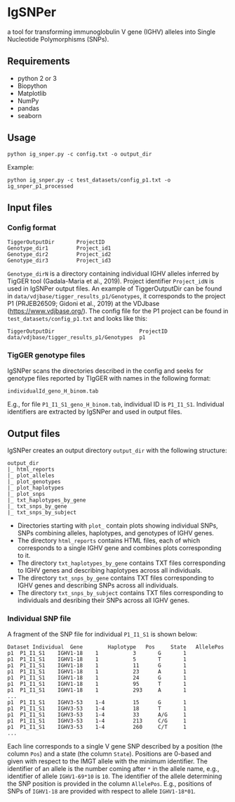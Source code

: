 # IgSNPer

a tool for transforming immunoglobulin V gene (IGHV) alleles into Single Nucleotide Polymorphisms (SNPs).

## Requirements
- python 2 or 3
- Biopython
- Matplotlib
- NumPy
- pandas
- seaborn

## Usage
```
python ig_snper.py -c config.txt -o output_dir
```

Example:
```
python ig_snper.py -c test_datasets/config_p1.txt -o ig_snper_p1_processed
```

## Input files
### Config format
```
TiggerOutputDir       ProjectID
Genotype_dir1         Project_id1
Genotype_dir2         Project_id2
Genotype_dir3         Project_id3
```
`Genotype_dirN` is a directory containing individual IGHV alleles inferred by TigGER tool (Gadala-Maria et al., 2019). Project identifier `Project_idN` is used in IgSNPer output files. An example of TiggerOutputDir can be found in `data/vdjbase/tigger_results_p1/Genotypes`, it corresponds to the project P1 (PRJEB26509; Gidoni et al., 2019) at the VDJbase (https://www.vdjbase.org/). The config file for the P1 project can be found in `test_datasets/config_p1.txt` and looks like this:
```
TiggerOutputDir	                          ProjectID
data/vdjbase/tigger_results_p1/Genotypes  p1
```

### TigGER genotype files
IgSNPer scans the directories described in the config and seeks for genotype files reported by TIgGER with names in the following format:
```
individualId_geno_H_binom.tab
```
E.g., for file `P1_I1_S1_geno_H_binom.tab`, individual ID is `P1_I1_S1`. 
Individual identifiers are extracted by IgSNPer and used in output files.


## Output files
IgSNPer creates an output directory `output_dir` with the following structure:
```
output_dir
|_ html_reports
|_ plot_alleles
|_ plot_genotypes
|_ plot_haplotypes
|_ plot_snps
|_ txt_haplotypes_by_gene
|_ txt_snps_by_gene
|_ txt_snps_by_subject
```

* Directories starting with `plot_` contain plots showing individual SNPs, SNPs combining alleles, haplotypes, and genotypes of IGHV genes. 
* The directory `html_reports` contains HTML files, each of which corresponds to a single IGHV gene and combines plots corresponding to it.
* The directory `txt_haplotypes_by_gene` contains TXT files corresponding to IGHV genes and describing haplotypes across all individuals. 
* The directory `txt_snps_by_gene` contains TXT files corresponding to IGHV genes and describing SNPs across all individuals.
* The directory `txt_snps_by_subject` contains TXT files corresponding to individuals and desribing their SNPs across all IGHV genes. 

### Individual SNP file
A fragment of the SNP file for individual `P1_I1_S1` is shown below:
```
Dataset	Individual	Gene	    Haplotype   Pos	    State   AllelePos
p1	P1_I1_S1	IGHV1-18    1	        3	    G	    1
p1	P1_I1_S1	IGHV1-18    1	        5	    T	    1
p1	P1_I1_S1	IGHV1-18    1	        11	    G	    1
p1	P1_I1_S1	IGHV1-18    1	        23	    A	    1
p1	P1_I1_S1	IGHV1-18    1	        24	    G	    1
p1	P1_I1_S1	IGHV1-18    1	        95	    T	    1
p1	P1_I1_S1	IGHV1-18    1	        293	    A	    1
...
p1	P1_I1_S1	IGHV3-53    1-4	        15	    G	    1
p1	P1_I1_S1	IGHV3-53    1-4	        18	    T	    1
p1	P1_I1_S1	IGHV3-53    1-4	        33	    A/G	    1
p1	P1_I1_S1	IGHV3-53    1-4	        213	    C/G	    1
p1	P1_I1_S1	IGHV3-53    1-4	        260	    C/T	    1
...
```
Each line corresponds to a single V gene SNP described by a position (the column `Pos`) and a state (the column `State`). Positions are 0-based and given with respect to the IMGT allele with the minimum identifier. The identifier of an allele is the number coming after `*` in the allele name, e.g., identifier of allele `IGHV1-69*10` is `10`. The identifier of the allele determining the SNP position is provided in the column `AllelePos`. E.g., positions of SNPs of `IGHV1-18` are provided with respect to allele `IGHV1-18*01`.

